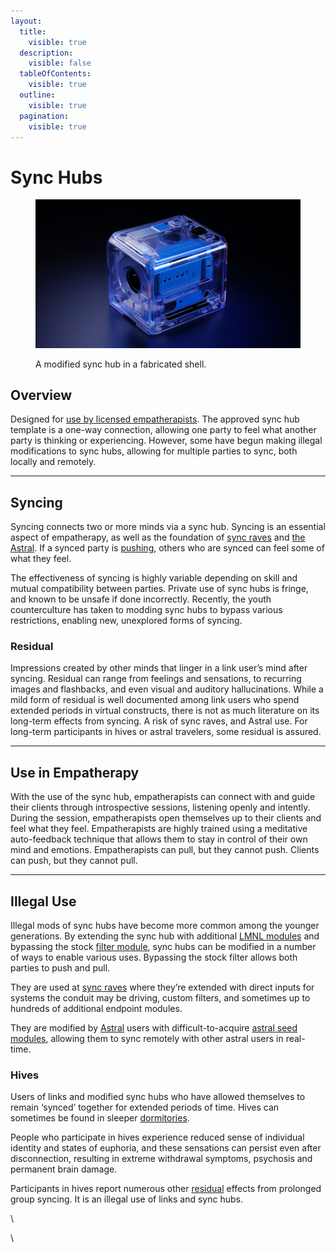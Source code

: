 ```yaml
---
layout:
  title:
    visible: true
  description:
    visible: false
  tableOfContents:
    visible: true
  outline:
    visible: true
  pagination:
    visible: true
---
```


# Sync Hubs

<figure><img src="../../.gitbook/assets/nomoney420_block_shaped_future_holographic_digital_media_casset_2b86bfe6-7d7a-4003-a8c4-613c9d080d8a.png" alt=""><figcaption><p>A modified sync hub in a fabricated shell.</p></figcaption></figure>

## Overview

Designed for [use by licensed empatherapists](sync-hubs.md#use-in-empatherapy). The approved sync hub template is a one-way connection, allowing one party to feel what another party is thinking or experiencing. However, some have begun making illegal modifications to sync hubs, allowing for multiple parties to sync, both locally and remotely.

***

## **Syncing**

Syncing connects two or more minds via a sync hub. Syncing is an essential aspect of empatherapy, as well as the foundation of [sync raves](../gata/underground-scene/sync-raves.md) and [the Astral](the-astral.md). If a synced party is [pushing](links.md#pushing), others who are synced can feel some of what they feel.

The effectiveness of syncing is highly variable depending on skill and mutual compatibility between parties. Private use of sync hubs is fringe, and known to be unsafe if done incorrectly. Recently, the youth counterculture has taken to modding sync hubs to bypass various restrictions, enabling new, unexplored forms of syncing.

### **Residual**

Impressions created by other minds that linger in a link user’s mind after syncing. Residual can range from feelings and sensations, to recurring images and flashbacks, and even visual and auditory hallucinations. While a mild form of residual is well documented among link users who spend extended periods in virtual constructs, there is not as much literature on its long-term effects from syncing. A risk of sync raves, and Astral use. For long-term participants in hives or astral travelers, some residual is assured.

***

## **Use in Empatherapy**

With the use of the sync hub, empatherapists can connect with and guide their clients through introspective sessions, listening openly and intently. During the session, empatherapists open themselves up to their clients and feel what they feel. Empatherapists are highly trained using a meditative auto-feedback technique that allows them to stay in control of their own mind and emotions. Empatherapists can pull, but they cannot push. Clients can push, but they cannot pull.

***

## **Illegal Use**

Illegal mods of sync hubs have become more common among the younger generations. By extending the sync hub with additional [LMNL modules](hard-code.md#lmnl) and bypassing the stock [filter module](asimovian-architecture.md#filter-modules), sync hubs can be modified in a number of ways to enable various uses. Bypassing the stock filter allows both parties to push and pull.

They are used at [sync raves](../gata/underground-scene/sync-raves.md) where they’re extended with direct inputs for systems the conduit may be driving, custom filters, and sometimes up to hundreds of additional endpoint modules.

They are modified by [Astral](the-astral.md) users with difficult-to-acquire [astral seed modules](the-astral.md#astral-seeds), allowing them to sync remotely with other astral users in real-time.

### **Hives**

Users of links and modified sync hubs who have allowed themselves to remain ‘synced’ together for extended periods of time. Hives can sometimes be found in sleeper [dormitories](../gata/people-and-culture/sleepers.md#dormitories).

People who participate in hives experience reduced sense of individual identity and states of euphoria, and these sensations can persist even after disconnection, resulting in extreme withdrawal symptoms, psychosis and permanent brain damage.

Participants in hives report numerous other [residual](sync-hubs.md#residual) effects from prolonged group syncing. It is an illegal use of links and sync hubs.

\


\

